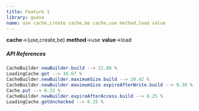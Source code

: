 ```yaml
---
title: Feature 1
library: guava
name: use cache,create cache,be cache,use method,load value
---
```


**cache**->(use,create,be) **method**->use **value**->load 

##### API References

```java
CacheBuilder.newBuilder.build --> 21.88 %
LoadingCache.get --> 16.67 %
CacheBuilder.newBuilder.maximumSize.build --> 10.42 %
CacheBuilder.newBuilder.maximumSize.expireAfterWrite.build --> 9.38 %
Cache.put --> 8.33 %
CacheBuilder.newBuilder.expireAfterAccess.build --> 6.25 %
LoadingCache.getUnchecked --> 6.25 %
```

